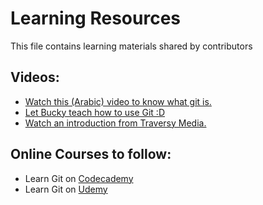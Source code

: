 # Learning Resources

This file contains learning materials shared by contributors

## Videos:
* [Watch this (Arabic) video to know what git is.](https://www.youtube.com/watch?v=HEmfKX3prdA)
* [Let Bucky teach how to use Git :D](https://www.youtube.com/watch?v=cEGIFZDyszA&index=1&list=PL6gx4Cwl9DGAKWClAD_iKpNC0bGHxGhcx)
* [Watch an introduction from Traversy Media.](https://www.youtube.com/watch?v=SWYqp7iY_Tc)

## Online Courses to follow:
* Learn Git on [Codecademy](https://www.codecademy.com/learn/learn-git)
* Learn Git on [Udemy](https://www.udemy.com/git-complete)
